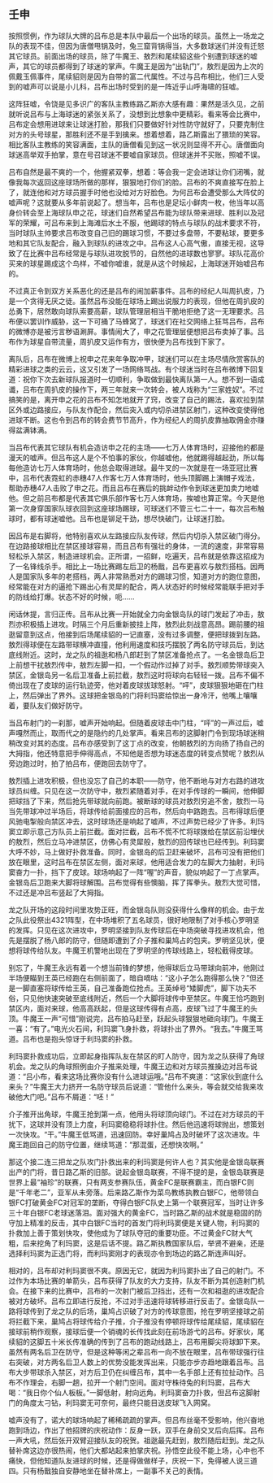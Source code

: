 ## 壬申

按照惯例，作为球队大牌的吕布总是本队中最后一个出场的球员。虽然上一场龙之队的表现不佳，但因为唐僧甩锅及时，兔三窟背锅得当，大多数球迷们并没有迁怒其它球员。前面出场的球员，除了牛魔王、敖烈和尾续貂这些个别遭到球迷的嘘声，其它的球员都得到了球迷的掌声。牛魔王是因为“出轨门”，敖烈是因为上次的佩戴玉佩事件，尾续貂则是因为自带的富二代属性。不过与吕布相比，他们三人受到的嘘声可以说是小儿科，吕布出场时受到的是一阵近乎山呼海啸的狂嘘。

这阵狂嘘，令饶是见多识广的客队主教练路乙斯亦大感有趣：果然是活久见，之前就听说吕布与上海球迷的紧张关系了，没想到比想象中更精彩。看来等会比赛中，吕布定会想用进球来让球迷打脸，那我们只要做好针对性防守就好了，只要克制住对方的头号球星，那胜利还不是手到擒来。想着想着，路乙斯露出了猥琐的笑容。相比客队主教练的笑容满面，主队的唐僧看见到这一状况则显得不开心。唐僧面向球迷高举双手拍掌，意在号召球迷不要嘘自家球员。但球迷并不买账，照嘘不误。

吕布自然是最不爽的一个，他握紧双拳，想着：等会我一定会进球让你们闭嘴，就像我每次返回这座球场所做的那样，狠狠地打你们的脸。吕布的不爽直接写在脸上了，就连他和对方球员握手时他也没给对方好脸色。为何吕布会遭受那么大阵仗的嘘声呢？这就要从多年前说起了。想当年，吕布也是足坛小鲜肉一枚，他当年以高身价转会至上海球队申之花，球迷们自然希望吕布能为球队带来进球、胜利以及冠军的荣耀，可吕布来到上海滩后水土不服，他踢球的特点与球队的战术要求不符，当时球队主帅要求吕布改变自己旧的踢球习惯，不要过多盘带，不要粘球，要更多地和其它队友配合，融入到球队的进攻之中。吕布这人心高气傲，直接无视，这导致了在比赛中吕布经常是与球队进攻脱节的，自然他的进球数也寥寥。球队花高价买来的球星踢成这个鸟样，不嘘你嘘谁，就是从这个时候起，上海球迷开始嘘吕布的。

不过真正令到双方关系恶化的还是吕布的闹加薪事件。吕布的经纪人叫周扒皮，乃是一个贪得无厌之徒。虽然吕布没能在球场上踢出说服力的表现，但他在周扒皮的怂勇下，居然敢向球队索要高薪，球队管理层相当干脆地拒绝了这一无理要求。吕布便以罢训作威胁，这一下可捅了马蜂窝了，球迷们在社交网络上狂骂吕布，吕布的微博亦是被污言秽语涮屏。事情闹大了，申之花管理层便想把吕布卖掉了事。吕布作为球星自带流量，周扒皮又运作有方，很快便为吕布找到下家了。

离队后，吕布在微博上祝申之花来年争取冲甲，球迷们可以在主场尽情欣赏客队的精彩进球之类的云云，这又引发了一场网络骂战。有个球迷当时在吕布微博下回复道：祝你下次去新球队报道时一切顺利，争取做到最快离队第一人。想不到一语成谶，吕布在周扒皮的操作下，两三年就来一次转会，被人戏称为“三家姓奴”。不过搞笑的是，离开申之花的吕布不知怎地就开了窍，改变了自己的踢法，喜欢拉到禁区外或边路接应，与队友作配合，然后突入或内切杀进禁区射门，这种改变使得他进球不断。这也令到吕布的转会费节节高升，作为经纪人的周扒皮靠抽取佣金亦赚得盆满钵满。

当吕布代表其它球队有机会造访申之花的主场——七万人体育场时，迎接他的都是漫天的嘘声。但吕布这人是个不怕事的家伙，你越嘘他，他就踢得越起劲，所以每每他造访七万人体育场时，他总会取得进球。最牛叉的一次就是在一场亚冠比赛中，吕布代表霓虹的赤穗47人作客七万人体育场时，他头顶脚踢上演帽子戏法，帮助赤穗47人击败了申之花。而且吕布在赛后的挑衅动作令到球迷更加卖力地嘘他。但之前吕布都是代表其它俱乐部作客七万人体育场，挨嘘也算正常。今天是他第一次身穿国家队球衣回到这座球场踢球，可球迷们不管三七二十一，每次吕布触球时，都有球迷嘘他。吕布也是铆足干劲，想尽快破门，让球迷打脸。

因吕布是右脚将，他特别喜欢从左路接应队友传球，然后内切杀入禁区破门得分。在边路接球相比在禁区接球容易，而且吕布有强壮的身体，一流的速度，非常容易轻松杀入禁区，制造进球机会。正所谓，一招鲜，吃遍天，吕布就是依靠这招成为了一名锋线杀手。相比上一场比赛踢左后卫的杨戬，吕布更喜欢与敖烈搭档。因两人是国家队多年的老搭档，两人非常熟悉对方的踢球习惯，知道对方的跑位意图，经常能在对方的逼抢下踢出心有灵犀的配合，两人状态好的时候经常能联手把对手的防线给打爆。状态不好的时候，呃……

闲话休提，言归正传。吕布从比赛一开始就全力向金银岛队的球门发起了冲击，敖烈亦积极插上进攻。时隔三个月后重新披挂上阵，敖烈此刻战意高昂。踢前腰的祖逖留意到这点，他接到后场尾续貂的一记直塞，没有过多调整，便把球拨到左路。敖烈得球便在左路带球横冲直撞，他利用速度和技巧摆脱了两名防守球员后，到达底线附近。这时，龙之队的祖逖和杨八郎赶到了禁区准备抢点了。一名金银岛后卫上前想干扰敖烈传中，敖烈左脚一扣，一个假动作过掉了对手。敖烈顺势带球突入禁区，金银岛另一名后卫准备上前拦截，敖烈这时将球向右轻轻一拨。吕布不偏不倚出现在了皮球的运行轨迹旁，他对着皮球拔球怒射。“呯”，皮球狠狠地砸在门柱上，然后弹出了界外。这球把金银岛的门将利玛窦给惊出一身冷汗，他嘴上嚷嚷着，要队友们做好防守。

当吕布射门的一刹那，嘘声开始响起。但随着皮球击中门柱，“呯”的一声过后，嘘声嘎然而止，取而代之的是隐约的几处掌声。看来吕布的这脚射门令到现场球迷稍稍改变对其的态度。吕布亦感受到了这丁点的改变，他朝敖烈的方向扬了扬自己的大拇指，他还特意把手伸得高点，不知他是否想为球迷态度的转变点赞呢？敖烈从旁边跑过时，拍了拍吕布，便跑回去防守了。

敖烈插上进攻积极，但也没忘了自己的本职——防守，他不断地与对方右路的进攻球员纠缠。只见在这一次防守中，敖烈紧随着对手，在对手传球的一瞬间，他伸脚把球挡了下来，然后抢先带球就向前跑。被断球的球员对敖烈穷追不舍，敖烈一马当先带球冲过半场后，将球传给前面接应的吕布，然后向中路跑去。吕布得球后便风驰电掣般向禁区冲去，这时球场还是响起了嘘声，不过声势已经少了许多。利玛窦立即示意己方队员上前拦截。面对拦截，吕布不慌不忙将球拨给在禁区前沿埋伏的敖烈，然后立马冲进禁区，仿佛心有灵犀般，敖烈的回传球也已经传到。利玛窦大呼不妙，马上做好扑救准备。同时，金银岛的后卫赶来破坏，吕布可没有把他们放在眼里，这时吕布在禁区左侧，面对来球，他用适合发力的左脚大力抽射，利玛窦奋力一扑，挡下了皮球。球场响起了一阵“喔”的声音，貌似响起了一丁点掌声。金银岛后卫跑来大脚将球解围。吕布觉得有些懊脑，挥了挥拳头。敖烈大觉可惜，不过还是冲吕布竖起了大拇指。

龙之队开场的这段时间里攻势正旺，而金银岛队则没获得什么像样的机会。由于龙之队此役祭出4321阵型，在中场堆积了五名球员，很好地限制了对手核心罗明坚的发挥。只见在这次进攻中，罗明坚接到队友传球后在中场突破寻找进攻机会，他先是摆脱了杨八郎的防守，但随即遭到了介子推和巢鸠占的包夹。罗明坚见状，便想将球传给队友。牛魔王机警地出现在了罗明坚的传球线路上，轻松截得皮球。

别忘了，牛魔王永远有着一个想当前锋的梦想，他得球后立马带球向前冲，他刚过半场便瞄到王英已经跑在右侧前面了，暗自嘀咕：“这小子怎么跑得那么快？”但还是一脚直塞将球传给王英，自己准备跑位抢点。王英绰号“矮脚虎”，脚下功夫不俗，只见他快速突破至底线附近，然后一个大脚将球传中至禁区。牛魔王恰巧跑到禁区内，面对来球，他高高跃起，但是这球传得有点高，皮球飞过了牛魔王的头顶。牛魔王一声“可惜”刚说完，吕布拍马赶至，跃起头球狠狠地砸向球门。牛魔王一喜：“有了。”电光火石间，利玛窦飞身扑救，将球扑出了界外。“我去。”牛魔王骂道。吕布也是抱头惊讶于利玛窦的扑救。

利玛窦扑救成功后，立即起身指挥队友在禁区的盯人防守，因为龙之队获得了角球机会。龙之队的角球照例由介子推来处理，牛魔王边和对方球员推搡边对吕布说道：“吕小布，看来这场比赛你没有什么进球运哦。”吕布不爽道：“这家伙到底什么来头？”牛魔王大力挤开一名防守球员后说道：“管他什么来头，等会就交给我来攻破他大门吧。”吕布不屑道：“呸！”

介子推开出角球，牛魔王抢到第一点，他用头将球顶向球门。不过在对方球员的干扰下，这球并没有顶上力度，利玛窦稳稳将球扑住。然后他迅速将球抛出，想策划一次快攻。“干。”牛魔王低骂道，迅速回防。幸好巢鸠占及时破坏了这次进攻。牛魔王跑回自己的防守位置，继续骂道：“那混蛋，还想快攻啊。”

那这个接二连三把龙之队攻门扑救出来的利玛窦是何许人也？其实他是金银岛联赛出产的门将，昔日路乙斯的旧部。说起金银岛联赛，不得不提的是，金银岛联赛是世界上最“袖珍”的联赛，只有两支参赛队伍，黄金FC是联赛霸主，而白银FC则是“千年老二”，亚军从未旁落。后来路乙斯作为菜鸟教练执教白银FC，他带领白银FC打破黄金FC对冠军的垄断，夺得白银FC队史上第一个联赛冠军，当时让许多三十年白银FC老球迷落泪。面对强大的黄金FC，当时路乙斯的战术就是稳固的防守加上精准的反击，其中白银FC当时的首发门将利玛窦便是关键人物，利玛窦的扑救加上善于策划快攻，使他成为了球队夺冠的重要功臣。不过黄金FC财大气粗，后来挖角了利玛窦，这是后话不提。路乙斯执教国家队后，举贤不避亲，还是选择利玛窦为正选门将，而利玛窦刚才的表现亦令到场边的路乙斯连声叫好。

相对的，吕布却对利玛窦很不爽。原因无它，就因为利玛窦扑出了自己的射门。不过作为本场比赛的单箭头，吕布获得了队友的大力支持，队友不断为其创造射门机会。在接下来的比赛中，吕布的一次射门被后卫挡出，还有一次和祖逖的进攻配合被对方破坏。吕布立即进行反抢，不过对手迅速将球转移进行反击了。金银岛队一路将球传到了龙之队的后场，巢鸠占识破了对方的传球意图，抢在罗明坚接球之前将拦截下来，巢鸠占将球传给介子推，介子推没有停顿将球传给尾续貂，尾续貂在接球前稍作观察，接球后便一个销魂的长传找此刻在前场游弋的吕布。好家伙，尾续貂的这脚五十米长传准确的传到了吕布的跑动线路上，吕布用脚尖将球卸下来。虽然有两名后卫在防守，但是这种等闲之辈吕布一向不放在眼里，吕布带球强行往右突破，对方两名后卫人数上的优势没能发挥出来，只能亦步亦趋地跟着吕布。吕布大步带球杀入禁区，对方后卫仍在纠缠吕布，其中一名手部上还有拉扯动作。吕布不作理会，右脚一趟，拉开一个射门空间。面对守株待兔的利玛窦，吕布大喝：“我日你个仙人板板。”一脚低射，射向远角。利玛窦奋力扑救，但吕布这脚射门的角度太刁钻，利玛窦无可奈何，最终只能目送皮球飞入网窝。

嘘声没有了，诺大的球场响起了稀稀疏疏的掌声。但吕布丝毫不受影响，他兴奋地跑到场边，作出了他招牌的庆祝动作：反身一跃，双手在身前交叉后向后挥。吕布一声大吼，然后张开双臂迎接队友的祝贺。祖逖最先赶到，敖烈随后赶到。龙之队替补席这边亦很热闹，他们大都站起来拍掌庆祝。孙悟空此役不能上场，心中也不痛快，但他知道队友进球的时候，还是得做做样子，庆祝一下，免得被人说三道四。只有杨戬独自安静地坐在替补席上，一副事不关己的表情。
